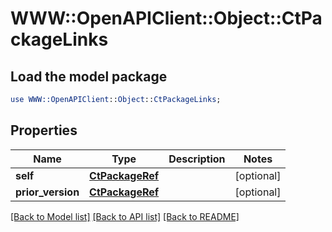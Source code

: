 # WWW::OpenAPIClient::Object::CtPackageLinks

## Load the model package
```perl
use WWW::OpenAPIClient::Object::CtPackageLinks;
```

## Properties
Name | Type | Description | Notes
------------ | ------------- | ------------- | -------------
**self** | [**CtPackageRef**](CtPackageRef.md) |  | [optional] 
**prior_version** | [**CtPackageRef**](CtPackageRef.md) |  | [optional] 

[[Back to Model list]](../README.md#documentation-for-models) [[Back to API list]](../README.md#documentation-for-api-endpoints) [[Back to README]](../README.md)


